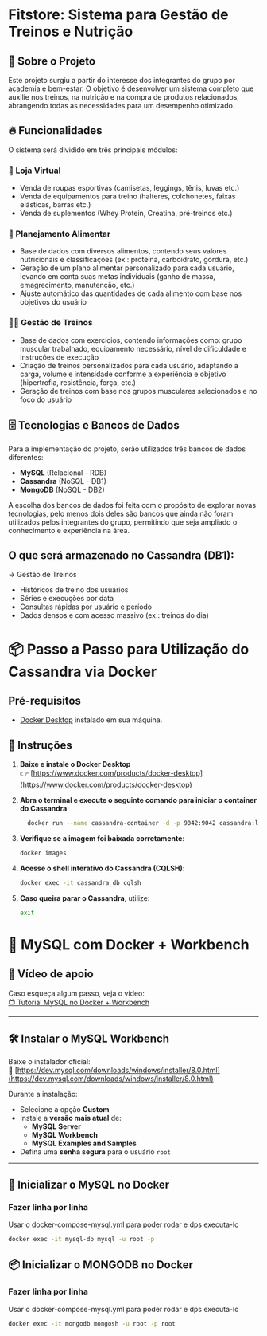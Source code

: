 # Fitstore: Sistema para Gestão de Treinos e Nutrição

## 📌 Sobre o Projeto  
Este projeto surgiu a partir do interesse dos integrantes do grupo por academia e bem-estar. O objetivo é desenvolver um sistema completo que auxilie nos treinos, na nutrição e na compra de produtos relacionados, abrangendo todas as necessidades para um desempenho otimizado.  

## 🔥 Funcionalidades  
O sistema será dividido em três principais módulos:  

### 🛒 Loja Virtual  
- Venda de roupas esportivas (camisetas, leggings, tênis, luvas etc.)
- Venda de equipamentos para treino (halteres, colchonetes, faixas elásticas, barras etc.)
- Venda de suplementos (Whey Protein, Creatina, pré-treinos etc.)  

### 🍎 Planejamento Alimentar  
- Base de dados com diversos alimentos, contendo seus valores nutricionais e classificações (ex.: proteína, carboidrato, gordura, etc.)  
- Geração de um plano alimentar personalizado para cada usuário, levando em conta suas metas individuais (ganho de massa, emagrecimento, manutenção, etc.)  
- Ajuste automático das quantidades de cada alimento com base nos objetivos do usuário  

### 🏋️‍♂️ Gestão de Treinos  
- Base de dados com exercícios, contendo informações como: grupo muscular trabalhado, equipamento necessário, nível de dificuldade e instruções de execução  
- Criação de treinos personalizados para cada usuário, adaptando a carga, volume e intensidade conforme a experiência e objetivo (hipertrofia, resistência, força, etc.)  
- Geração de treinos com base nos grupos musculares selecionados e no foco do usuário  

## 🗄️ Tecnologias e Bancos de Dados 
Para a implementação do projeto, serão utilizados três bancos de dados diferentes:  

- **MySQL** (Relacional - RDB)  
- **Cassandra** (NoSQL - DB1)  
- **MongoDB** (NoSQL - DB2)  

A escolha dos bancos de dados foi feita com o propósito de explorar novas tecnologias, pelo menos dois deles são bancos que ainda não foram utilizados pelos integrantes do grupo, permitindo que seja ampliado o conhecimento e experiência na área.  


## O que será armazenado no Cassandra (DB1):

-> Gestão de Treinos
- Históricos de treino dos usuários
- Séries e execuções por data
- Consultas rápidas por usuário e período
- Dados densos e com acesso massivo (ex.: treinos do dia)

# 📦 Passo a Passo para Utilização do Cassandra via Docker

## Pré-requisitos

- [Docker Desktop](https://www.docker.com/products/docker-desktop) instalado em sua máquina.

## 🚀 Instruções

1. **Baixe e instale o Docker Desktop**  
   👉 [https://www.docker.com/products/docker-desktop](https://www.docker.com/products/docker-desktop)

2. **Abra o terminal e execute o seguinte comando para iniciar o container do Cassandra**:

   ```bash
     docker run --name cassandra-container -d -p 9042:9042 cassandra:latest
   ```

3. **Verifique se a imagem foi baixada corretamente**:

   ```bash
   docker images
   ```

4. **Acesse o shell interativo do Cassandra (CQLSH)**:

   ```bash
   docker exec -it cassandra_db cqlsh
   ```

5. **Caso queira parar o Cassandra**, utilize:

   ```bash
   exit
   ```
   
# 🐬 MySQL com Docker + Workbench

## 🎥 Vídeo de apoio  
Caso esqueça algum passo, veja o vídeo:  
[📺 Tutorial MySQL no Docker + Workbench](https://youtu.be/a5ul8o76Hqw?si=DICC2MKbN59JIyoN)

---

## 🛠️ Instalar o MySQL Workbench

Baixe o instalador oficial:  
🔗 [https://dev.mysql.com/downloads/windows/installer/8.0.html](https://dev.mysql.com/downloads/windows/installer/8.0.html)

Durante a instalação:

- Selecione a opção **Custom**
- Instale a **versão mais atual** de:
  - **MySQL Server**
  - **MySQL Workbench**
  - **MySQL Examples and Samples**
- Defina uma **senha segura** para o usuário `root`

---

## 🐳 Inicializar o MySQL no Docker

### Fazer linha por linha

Usar o docker-compose-mysql.yml para poder rodar e dps executa-lo
```bash
docker exec -it mysql-db mysql -u root -p
```

## 📦 Inicializar o MONGODB no Docker

### Fazer linha por linha

Usar o docker-compose-mysql.yml para poder rodar e dps executa-lo
```bash
docker exec -it mongodb mongosh -u root -p root
```
